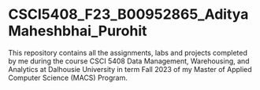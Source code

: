 # CSCI5408_F23_B00952865_AdityaMaheshbhai_Purohit

This repository contains all the assignments, labs and projects completed by me during the course CSCI 5408 Data Management, Warehousing, and Analytics at Dalhousie University in term Fall 2023 of my Master of Applied Computer Science (MACS) Program.

